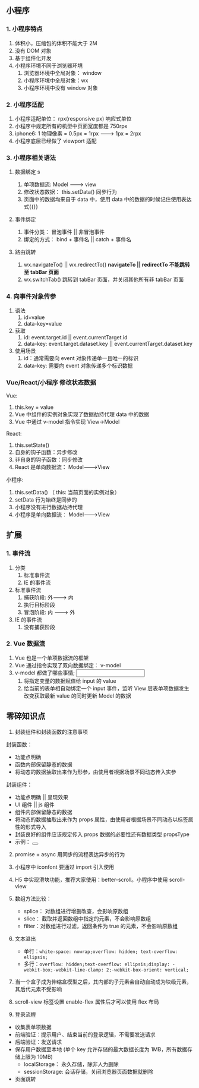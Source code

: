 ## 小程序

### 1. 小程序特点

1. 体积小，压缩包的体积不能大于 2M
2. 没有 DOM 对象
3. 基于组件化开发
4. 小程序环境不同于浏览器环境
   1. 浏览器环境中全局对象： window
   2. 小程序环境中全局对象：wx
   3. 小程序环境中没有 window 对象

### 2. 小程序适配

1. 小程序适配单位： rpx(responsive px) 响应式单位
2. 小程序中规定所有的机型中页面宽度都是 750rpx
3. iphone6: 1 物理像素 = 0.5px = 1rpx ---> 1px = 2rpx
4. 小程序底层已经做了 viewport 适配

### 3. 小程序相关语法

1. 数据绑定 s

   1. 单项数据流: Model ---> view
   2. 修改状态数据： this.setData() 同步行为
   3. 页面中的数据均来自于 data 中，使用 data 中的数据的时候记住使用表达式{{}}

2. 事件绑定

   1. 事件分类： 冒泡事件 || 非冒泡事件
   2. 绑定的方式： bind + 事件名 || catch + 事件名

3. 路由跳转

   1. wx.navigateTo() || wx.redirectTo() **navigateTo || redirectTo 不能跳转至 tabBar 页面**
   2. wx.switchTab() 跳转到 tabBar 页面，并关闭其他所有非 tabBar 页面

### 4. 向事件对象传参

1. 语法
   1. id=value
   2. data-key=value
2. 获取
   1. id: event.target.id || event.currentTarget.id
   2. data-key: event.target.dataset.key || event.currentTarget.dataset.key
3. 使用场景
   1. id：通常需要向 event 对象传递单一且唯一的标识
   2. data-key: 需要向 event 对象传递多个标识数据

### Vue/React/小程序 修改状态数据

Vue:

1. this.key = value
2. Vue 中组件的实例对象实现了数据劫持代理 data 中的数据
3. Vue 中通过 v-model 指令实现 View->Model

React:

1. this.setState()
2. 自身的钩子函数：异步修改
3. 非自身的钩子函数：同步修改
4. React 是单向数据流： Model--->View

小程序:

1. this.setData() （ this: 当前页面的实例对象）
2. setData 行为始终是同步的
3. 小程序没有进行数据劫持代理
4. 小程序是单向数据流： Model--->View

## 扩展

### 1. 事件流

1. 分类
   1. 标准事件流
   2. IE 的事件流
2. 标准事件流
   1. 捕获阶段: 外---> 内
   2. 执行目标阶段
   3. 冒泡阶段: 内 ---> 外
3. IE 的事件流
   1. 没有捕获阶段

### 2. Vue 数据流

1. Vue 也是一个单项数据流的框架
2. Vue 通过指令实现了双向数据绑定： v-model
3. v-model 都做了哪些事情; <input v-model='msg' />
   1. 将指定变量的数据赋值给 input 的 value
   2. 给当前的表单相自动绑定一个 input 事件，监听 View 层表单项数据发生改变获取最新 value 的同时更新 Model 的数据

## 零碎知识点

1. 封装组件和封装函数的注意事项

封装函数：

- 功能点明确
- 函数内部保留静态的数据
- 将动态的数据抽取出来作为形参，由使用者根据场景不同动态传入实参

封装组件：

- 功能点明确 || 呈现效果
- UI 组件 || js 组件
- 组件内部保留静态的数据
- 将动态的数据抽取出来作为 props 属性，由使用者根据场景不同动态以标签属性的形式导入
- 封装良好的组件应该规定传入 props 数据的必要性还有数据类型 propsType
- 示例： <Button type='danger'>

2. promise + async 用同步的流程表达异步的行为
3. 小程序中 iconfont 要通过 import 引入使用
4. H5 中实现滑块功能，推荐大家使用：better-scroll。小程序中使用 scroll-view
5. 数组方法比较：
   - splice： 对数组进行增删改查，会影响原数组
   - slice： 截取并返回数组中指定的元素，不会影响原数组
   - filter：对数组进行过滤，返回条件为 true 的元素，不会影响原数组
6. 文本溢出

   - 单行：`white-space: nowrap;overflow: hidden; text-overflow: ellipsis;`
   - 多行：`overflow: hidden;text-overflow: ellipsis;display: -webkit-box;-webkit-line-clamp: 2;-webkit-box-orient: vertical;`

7. 当一个盒子成为伸缩盒模型之后，其内部的子元素会自动自动成为块级元素，其后代元素不受影响
8. scroll-view 标签设置 enable-flex 属性后才可以使用 flex 布局
9. 登录流程

- 收集表单项数据
- 前端验证：提示用户、结束当前的登录逻辑，不需要发送请求
- 后端验证：发送请求
- 保存用户数据至本地 (单个 key 允许存储的最大数据长度为 1MB，所有数据存储上限为 10MB)
  - localStorage： 永久存储，除非人为删除
  - sessionStorage: 会话存储，关闭浏览器页面数据就删除
- 页面跳转
